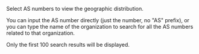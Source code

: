 Select AS numbers to view the geographic distribution. <p> You can input the AS number directly (just the number, no "AS" prefix), or you can type the name of the organization to search for all the AS numbers related to that organization. <p> Only the first 100 search results will be displayed.

<ASNMap />